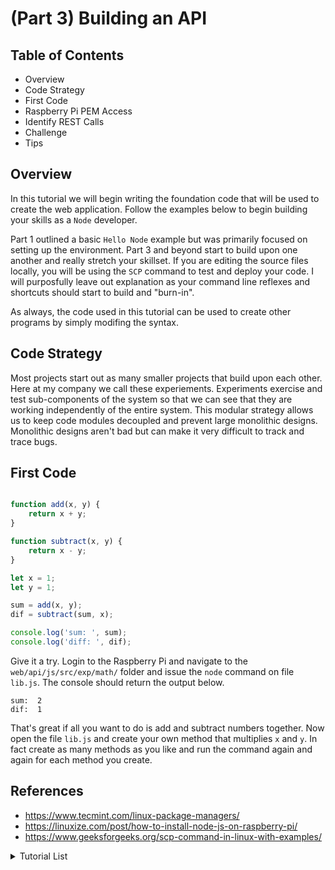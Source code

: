 # (Part 3) Building an API

## Table of Contents
 - Overview
 - Code Strategy
 - First Code
 - Raspberry Pi PEM Access
 - Identify REST Calls
 - Challenge
 - Tips

## Overview
In this tutorial we will begin writing the foundation code that will be used to create the web application. Follow the examples below to begin building your skills as a ```Node``` developer. 

Part 1 outlined a basic ```Hello Node``` example but was primarily focused on setting up the environment. Part 3 and beyond start to build upon one another and really stretch your skillset. If you are editing the source files locally, you will be using the ```SCP``` command to test and deploy your code. I will purposfully leave out explanation as your command line reflexes and shortcuts should start to build and "burn-in".

As always, the code used in this tutorial can be used to create other programs by simply modifing the syntax.

## Code Strategy 
Most projects start out as many smaller projects that build upon each other. Here at my company we call these experiements. Experiments exercise and test sub-components of the system so that we can see that they are working independently of the entire system. This modular strategy allows us to keep code modules decoupled and prevent large monolithic designs. Monolithic designs aren't bad but can make it very difficult to track and trace bugs.

## First Code
```javascript

function add(x, y) {
    return x + y; 
}

function subtract(x, y) {
    return x - y; 
}

let x = 1;
let y = 1;

sum = add(x, y);
dif = subtract(sum, x);

console.log('sum: ', sum);
console.log('diff: ', dif);
```

Give it a try. Login to the Raspberry Pi and navigate to the ```web/api/js/src/exp/math/``` folder and issue the ```node``` command on file ```lib.js```. The console should return the output  below.
```console
sum:  2
dif:  1
```

That's great if all you want to do is add and subtract numbers together. Now open the file ```lib.js``` and create your own method that multiplies ```x``` and ```y```. In fact create as many methods as you like and run the command again and again for each method you create.


## References
 - https://www.tecmint.com/linux-package-managers/
 - https://linuxize.com/post/how-to-install-node-js-on-raspberry-pi/
 - https://www.geeksforgeeks.org/scp-command-in-linux-with-examples/

<details><summary>Tutorial List</summary>
<br>

### Prep

[Raspberry Pi Prep](/prep/README.md)<br>

### Linux - WSl setup

[(Part 0) Operating System (Linux)](linux/README.md)<br>

### Database

[(Part 1) Database (MySQL)](db/README.md)<br>
[(Part 2)  Tables, Queries, and SQL](db/README2.md)<br>
[(Part 3)  Working with Relations](db/README3.md)<br>
[(Part 4) Putting it all together](db/README4.md)<br>
[(Extras) Setting MySQL Timezone on Raspberry Pi](db/MYSQLTZ.md)<br>

### Web

[Getting Started with Node](web/README.md)<br>
[(Part 1) Web API (Node)](web/api/js/src/iotapi/README.md)<br>
[(Part 2) Web API (Node)](web/api/js/src/iotapi/README2.md)<br>
[(Part 3) Web API (Node)](web/api/js/src/iotapi/README3.md)<br>
[(Part 4) Web API (Node)](web/api/js/src/iotapi/README4.md)<br>
[(Part X) Security](web/READMEX.md)<br>

### UX

[Angular (Web Framework)](web/ux/README.md)<br>

### API

[Installing MySQL Connector for Python](web/api/py/README.md)

### Cryptography

[Crypto](web/CRYPTO.md)<br>

</details>